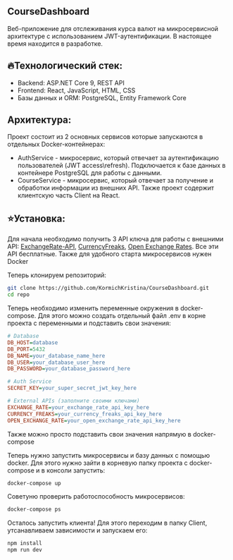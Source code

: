 ## CourseDashboard

Веб-приложение для отслеживания курса валют на микросервисной архитектуре с использованием JWT-аутентификации. В настоящее время находится в разработке.

## 🔥Технологический стек:
* Backend: ASP.NET Core 9, REST API
* Frontend: React, JavaScript, HTML, CSS
* Базы данных и ORM: PostgreSQL, Entity Framework Core

## Архитектура:
Проект состоит из 2 основных сервисов которые запускаются в отдельных Docker-контейнерах:
* AuthService - микросервис, который отвечает за аутентификацию пользователей (JWT access\refresh). Подключается к базе данных в контейнере PostgreSQL для работы с данными.
* CourseService - микросервис, который отвечает за получение и обработки информации из внешних API.
Также проект содержит клиентскую часть Client на React.

## ⭐Установка:
Для начала необходимо получить 3 API ключа для работы с внешними API: [ExchangeRate-API](https://www.exchangerate-api.com/), [CurrencyFreaks](https://currencyfreaks.com/), [Open Exchange Rates](https://openexchangerates.org/). Все эти API бесплатные. Также для удобного старта микросервисов нужен Docker

Теперь клонируем репозиторий:
```bash
git clone https://github.com/KormichKristina/CourseDashboard.git
cd repo
```

Теперь необходимо изменить переменные окружения в docker-compose. Для этого можно создать отдельный файл .env в корне проекта с переменными и подставить свои значения:
```ini
# Database
DB_HOST=database
DB_PORT=5432
DB_NAME=your_database_name_here
DB_USER=your_database_user_here
DB_PASSWORD=your_database_password_here

# Auth Service
SECRET_KEY=your_super_secret_jwt_key_here

# External APIs (заполните своими ключами)
EXCHANGE_RATE=your_exchange_rate_api_key_here
CURRENCY_FREAKS=your_currency_freaks_api_key_here
OPEN_EXCHANGE_RATE=your_open_exchange_rate_api_key_here
```
Также можно просто подставить свои значения напрямую в docker-compose

Теперь нужно запустить микросервисы и базу данных с помощью docker. Для этого нужно зайти в корневую папку проекта с docker-compose и в консоли запустить:
```bash
docker-compose up
```
Советуню проверить работоспособность микросервисов:
```bash
docker-compose ps
```

Осталось запустить клиента! Для этого переходим в папку Client, утсанавливаем зависимости и запускаем его:
```bash
npm install
npm run dev
```
